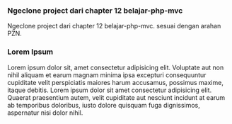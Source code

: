 ### Ngeclone project dari chapter 12 belajar-php-mvc

Ngeclone project dari chapter 12 belajar-php-mvc.
sesuai dengan arahan PZN.  

### Lorem Ipsum
Lorem ipsum dolor sit, amet consectetur adipisicing elit. Voluptate aut non nihil aliquam et earum magnam minima ipsa excepturi consequuntur cupiditate velit perspiciatis maiores harum accusamus, possimus maxime, itaque debitis. Lorem ipsum dolor sit amet consectetur adipisicing elit. Quaerat praesentium autem, velit cupiditate aut nesciunt incidunt at earum ab temporibus doloribus, iusto dolore quisquam fuga dignissimos, aspernatur nisi dolor nihil.

